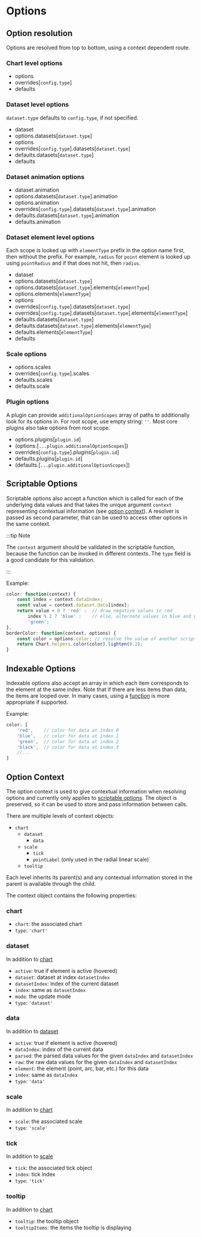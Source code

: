 # Options

## Option resolution

Options are resolved from top to bottom, using a context dependent route.

### Chart level options

* options
* overrides[`config.type`]
* defaults

### Dataset level options

`dataset.type` defaults to `config.type`, if not specified.

* dataset
* options.datasets[`dataset.type`]
* options
* overrides[`config.type`].datasets[`dataset.type`]
* defaults.datasets[`dataset.type`]
* defaults

### Dataset animation options

* dataset.animation
* options.datasets[`dataset.type`].animation
* options.animation
* overrides[`config.type`].datasets[`dataset.type`].animation
* defaults.datasets[`dataset.type`].animation
* defaults.animation

### Dataset element level options

Each scope is looked up with `elementType` prefix in the option name first, then without the prefix. For example, `radius` for `point` element is looked up using `pointRadius` and if that does not hit, then `radius`.

* dataset
* options.datasets[`dataset.type`]
* options.datasets[`dataset.type`].elements[`elementType`]
* options.elements[`elementType`]
* options
* overrides[`config.type`].datasets[`dataset.type`]
* overrides[`config.type`].datasets[`dataset.type`].elements[`elementType`]
* defaults.datasets[`dataset.type`]
* defaults.datasets[`dataset.type`].elements[`elementType`]
* defaults.elements[`elementType`]
* defaults

### Scale options

* options.scales
* overrides[`config.type`].scales
* defaults.scales
* defaults.scale

### Plugin options

A plugin can provide `additionalOptionScopes` array of paths to additionally look for its options in. For root scope, use empty string: `''`. Most core plugins also take options from root scope.

* options.plugins[`plugin.id`]
* (options.[`...plugin.additionalOptionScopes`])
* overrides[`config.type`].plugins[`plugin.id`]
* defaults.plugins[`plugin.id`]
* (defaults.[`...plugin.additionalOptionScopes`])

## Scriptable Options

Scriptable options also accept a function which is called for each of the underlying data values and that takes the unique argument `context` representing contextual information (see [option context](options.md#option-context)).
A resolver is passed as second parameter, that can be used to access other options in the same context.

:::tip Note

The `context` argument should be validated in the scriptable function, because the function can be invoked in different contexts. The `type` field is a good candidate for this validation.

:::

Example:

```javascript
color: function(context) {
    const index = context.dataIndex;
    const value = context.dataset.data[index];
    return value < 0 ? 'red' :  // draw negative values in red
        index % 2 ? 'blue' :    // else, alternate values in blue and green
        'green';
},
borderColor: function(context, options) {
    const color = options.color; // resolve the value of another scriptable option: 'red', 'blue' or 'green'
    return Chart.helpers.color(color).lighten(0.2);
}
```

## Indexable Options

Indexable options also accept an array in which each item corresponds to the element at the same index. Note that if there are less items than data, the items are looped over. In many cases, using a [function](#scriptable-options) is more appropriate if supported.

Example:

```javascript
color: [
    'red',    // color for data at index 0
    'blue',   // color for data at index 1
    'green',  // color for data at index 2
    'black',  // color for data at index 3
    //...
]
```

## Option Context

The option context is used to give contextual information when resolving options and currently only applies to [scriptable options](#scriptable-options).
The object is preserved, so it can be used to store and pass information between calls.

There are multiple levels of context objects:

* `chart`
  * `dataset`
    * `data`
  * `scale`
    * `tick`
    * `pointLabel` (only used in the radial linear scale)
  * `tooltip`

Each level inherits its parent(s) and any contextual information stored in the parent is available through the child.

The context object contains the following properties:

### chart

* `chart`: the associated chart
* `type`: `'chart'`

### dataset

In addition to [chart](#chart)

* `active`: true if element is active (hovered)
* `dataset`: dataset at index `datasetIndex`
* `datasetIndex`: index of the current dataset
* `index`: same as `datasetIndex`
* `mode`: the update mode
* `type`: `'dataset'`

### data

In addition to [dataset](#dataset)

* `active`: true if element is active (hovered)
* `dataIndex`: index of the current data
* `parsed`: the parsed data values for the given `dataIndex` and `datasetIndex`
* `raw`: the raw data values for the given `dataIndex` and `datasetIndex`
* `element`: the element (point, arc, bar, etc.) for this data
* `index`: same as `dataIndex`
* `type`: `'data'`

### scale

In addition to [chart](#chart)

* `scale`: the associated scale
* `type`: `'scale'`

### tick

In addition to [scale](#scale)

* `tick`: the associated tick object
* `index`: tick index
* `type`: `'tick'`

### tooltip

In addition to [chart](#chart)

* `tooltip`: the tooltip object
* `tooltipItems`: the items the tooltip is displaying
